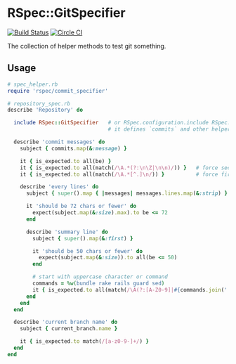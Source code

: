 # RSpec::GitSpecifier
[![Build Status](https://travis-ci.org/meganemura/rspec-git_specifier.svg?branch=master)](https://travis-ci.org/meganemura/rspec-git_specifier)
[![Circle CI](https://circleci.com/gh/meganemura/rspec-git_specifier/tree/master.svg?style=svg)](https://circleci.com/gh/meganemura/rspec-git_specifier/tree/master)

The collection of helper methods to test git something.

## Usage

```ruby
# spec_helper.rb
require 'rspec/commit_specifier'
```

```ruby
# repository_spec.rb
describe 'Repository' do

  include RSpec::GitSpecifier   # or RSpec.configuration.include RSpec::GitSpecifier
                                # it defines `commits` and other helper methods to test repository

  describe 'commit messages' do
    subject { commits.map(&:message) }

    it { is_expected.to all(be) }
    it { is_expected.to all(match(/\A.*(?:\n\Z|\n\n)/)) }   # force second line to be blank
    it { is_expected.to all(match(/\A.*[^.]\n/)) }          # force first line to end with [^.]

    describe 'every lines' do
      subject { super().map { |messages| messages.lines.map(&:strip) } }

      it 'should be 72 chars or fewer' do
        expect(subject.map(&:size).max).to be <= 72
      end

      describe 'summary line' do
        subject { super().map(&:first) }

        it 'should be 50 chars or fewer' do
          expect(subject.map(&:size)).to all(be <= 50)
        end

        # start with uppercase character or command
        commands = %w(bundle rake rails guard sed)
        it { is_expected.to all(match(/\A(?:[A-Z0-9]|#{commands.join('|')})/)) }
      end
    end
  end

  describe 'current branch name' do
    subject { current_branch.name }

    it { is_expected.to match(/[a-z0-9-]+/) }
  end
end
```
